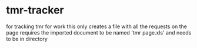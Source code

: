 # tmr-tracker
for tracking tmr for work
this only creates a file with all the requests on the page
requires the imported document to be named 'tmr page.xls' and needs to be in directory
